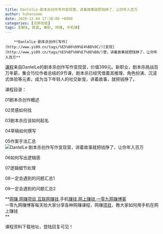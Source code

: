```yaml
---
title: DanlelLe·剧本杀创作写作变现营，讲着故事就把钱挣了，让你年入百万
author: huhansome
date: 2020-12-04 17:38:00 +0800
categories: [流弊技能]
tags: [赚钱, 致富, 兼职, 网赚, 手机赚]
---
```



        **DanlelLe·剧本杀创作[写作](http://www.yi09.cn/tags/%E5%86%99%E4%BD%9C/)[变现](http://www.yi09.cn/tags/%E5%8F%98%E7%8E%B0/)营，讲着故事就把钱挣了，让你年入百万**

[课程](http://www.yi09.cn/tags/%E8%AF%BE%E7%A8%8B/)来自DanlelLe的剧本杀创作写作变现营，价值399元。新职业，剧本杀挑战百万年薪，集合15位作者总结的9节课，剧本杀已经凭借着其推理、角色扮演、沉浸式体验等元素，成为当下年轻人的社交新宠，讲着故事，就把钱挣了。

课程目录：

01剧本杀创作概述

02灵感如何找

03剧本杀应该如何起名

04草稿如何撰写

05作案手法汇总![DanlelLe·剧本杀创作写作变现营，讲着故事就把钱挣了，让你年入百万](http://www.yi09.cn/zb_users/upload/2021/07/20210711230451162601589188200.jpeg)

06如何写出逻辑感

07逻辑细节处理

08一定会遇到的问题汇总1

09一定会遇到的问题汇总2

  

**[网赚](http://www.yi09.cn/tags/%E7%BD%91%E8%B5%9A/),[网赚项目](http://www.yi09.cn/tags/%E7%BD%91%E8%B5%9A%E9%A1%B9%E7%9B%AE/),[互联网赚钱](http://www.yi09.cn/tags/%E4%BA%92%E8%81%94%E7%BD%91%E8%B5%9A%E9%92%B1/),手机[赚钱](http://www.yi09.cn/tags/%E8%B5%9A%E9%92%B1/),[网上赚钱](http://www.yi09.cn/tags/%E7%BD%91%E4%B8%8A%E8%B5%9A%E9%92%B1/),[一零九网赚博客](http://www.yi09.cn/tags/%E4%B8%80%E9%9B%B6%E4%B9%9D%E7%BD%91%E8%B5%9A%E5%8D%9A%E5%AE%A2/)  
一零九网赚博客每天给大家分享各种网赚课程，网赚[项目](http://www.yi09.cn/tags/%E9%A1%B9%E7%9B%AE/)，教大家如何用手机在网上赚钱  
**  
  
  

课程资料下载地址，登陆回复可见！

